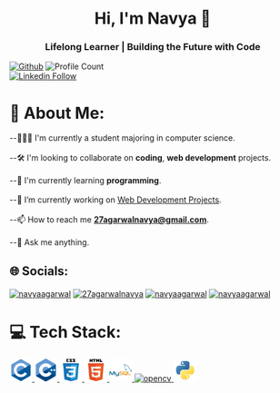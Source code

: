 <h1 align="center">Hi, I'm Navya 👋</h1>
<h3 align="center">Lifelong Learner | Building the Future with Code</h3>

[![Github](https://img.shields.io/github/followers/Prince-1501?label=Follow&style=social)](https://github.com/NavyaAgarwal02)
![Profile Count](https://komarev.com/ghpvc/?username=NavyaAgarwal02)  
[![Linkedin Follow](https://img.shields.io/badge/LinkedIn-16.7k-blue?style=social&logo=linkedin)](https://www.linkedin.com/in/inavyaagarwal/)

# 💫 About Me:
--👩🏽‍💻 I'm currently a student majoring in computer science.<br><br>--🛠️ I'm looking to collaborate on **coding**, **web development** projects.<br><br>--📘 I'm currently learning **programming**. <br> <br>--🔭 I’m currently working on [Web Development Projects](github.com/Navya-27-Agarwal).<br><br>--📫 How to reach me **27agarwalnavya@gmail.com**.<br><br>--🔎 Ask me anything.

## 🌐 Socials:

<p align="left">
<a href="https://linkedin.com/in/navyaagarwal" target="blank"><img align="center" src="https://raw.githubusercontent.com/rahuldkjain/github-profile-readme-generator/master/src/images/icons/Social/linked-in-alt.svg" alt="navyaagarwal" height="30" width="40" /></a>
<a href="https://www.hackerrank.com/27agarwalnavya" target="blank"><img align="center" src="https://raw.githubusercontent.com/rahuldkjain/github-profile-readme-generator/master/src/images/icons/Social/hackerrank.svg" alt="27agarwalnavya" height="30" width="40" /></a>
<a href="https://www.leetcode.com/navyaagarwal" target="blank"><img align="center" src="https://raw.githubusercontent.com/rahuldkjain/github-profile-readme-generator/master/src/images/icons/Social/leet-code.svg" alt="navyaagarwal" height="30" width="40" /></a>
<a href="https://auth.geeksforgeeks.org/user/navyaagarwal" target="blank"><img align="center" src="https://raw.githubusercontent.com/rahuldkjain/github-profile-readme-generator/master/src/images/icons/Social/geeks-for-geeks.svg" alt="navyaagarwal" height="30" width="40" /></a>
</p>

# 💻 Tech Stack:
<p align="left"> <a href="https://www.cprogramming.com/" target="_blank" rel="noreferrer"> <img src="https://raw.githubusercontent.com/devicons/devicon/master/icons/c/c-original.svg" alt="c" width="40" height="40"/> </a> <a href="https://www.w3schools.com/cpp/" target="_blank" rel="noreferrer"> <img src="https://raw.githubusercontent.com/devicons/devicon/master/icons/cplusplus/cplusplus-original.svg" alt="cplusplus" width="40" height="40"/> </a> <a href="https://www.w3schools.com/css/" target="_blank" rel="noreferrer"> <img src="https://raw.githubusercontent.com/devicons/devicon/master/icons/css3/css3-original-wordmark.svg" alt="css3" width="40" height="40"/> </a> <a href="https://www.w3.org/html/" target="_blank" rel="noreferrer"> <img src="https://raw.githubusercontent.com/devicons/devicon/master/icons/html5/html5-original-wordmark.svg" alt="html5" width="40" height="40"/> </a> <a href="https://www.mysql.com/" target="_blank" rel="noreferrer"> <img src="https://raw.githubusercontent.com/devicons/devicon/master/icons/mysql/mysql-original-wordmark.svg" alt="mysql" width="40" height="40"/> </a> <a href="https://opencv.org/" target="_blank" rel="noreferrer"> <img src="https://www.vectorlogo.zone/logos/opencv/opencv-icon.svg" alt="opencv" width="40" height="40"/> </a> <a href="https://www.python.org" target="_blank" rel="noreferrer"> <img src="https://raw.githubusercontent.com/devicons/devicon/master/icons/python/python-original.svg" alt="python" width="40" height="40"/> </a> </p>

